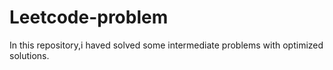 # Leetcode-problem
In this repository,i haved solved some intermediate problems with optimized solutions.



























































